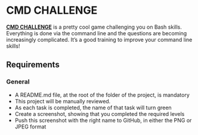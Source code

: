 # CMD CHALLENGE

[**CMD CHALLENGE**](https://cmdchallenge.com/) is a pretty cool game challenging you on Bash skills.
Everything is done via the command line and the questions are becoming increasingly complicated.
It’s a good training to improve your command line skills!

## Requirements
### General
* A README.md file, at the root of the folder of the project, is mandatory
* This project will be manually reviewed.
* As each task is completed, the name of that task will turn green
* Create a screenshot, showing that you completed the required levels
* Push this screenshot with the right name to GitHub, in either the PNG or JPEG format
